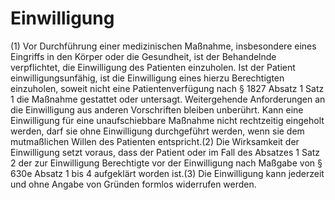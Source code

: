# Einwilligung

(1) Vor Durchführung einer medizinischen Maßnahme, insbesondere eines Eingriffs in den Körper oder die Gesundheit, ist der Behandelnde verpflichtet, die Einwilligung des Patienten einzuholen. Ist der Patient einwilligungsunfähig, ist die Einwilligung eines hierzu Berechtigten einzuholen, soweit nicht eine Patientenverfügung nach § 1827 Absatz 1 Satz 1 die Maßnahme gestattet oder untersagt. Weitergehende Anforderungen an die Einwilligung aus anderen Vorschriften bleiben unberührt. Kann eine Einwilligung für eine unaufschiebbare Maßnahme nicht rechtzeitig eingeholt werden, darf sie ohne Einwilligung durchgeführt werden, wenn sie dem mutmaßlichen Willen des Patienten entspricht.(2) Die Wirksamkeit der Einwilligung setzt voraus, dass der Patient oder im Fall des Absatzes 1 Satz 2 der zur Einwilligung Berechtigte vor der Einwilligung nach Maßgabe von § 630e Absatz 1 bis 4 aufgeklärt worden ist.(3) Die Einwilligung kann jederzeit und ohne Angabe von Gründen formlos widerrufen werden. 

